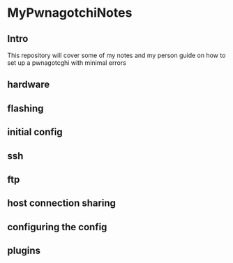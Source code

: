 # MyPwnagotchiNotes

## Intro
This repository will cover some of my notes and my person guide on how to set up a pwnagotcghi with minimal errors


## hardware

## flashing

## initial config

## ssh

## ftp

## host connection sharing

## configuring the config

## plugins

